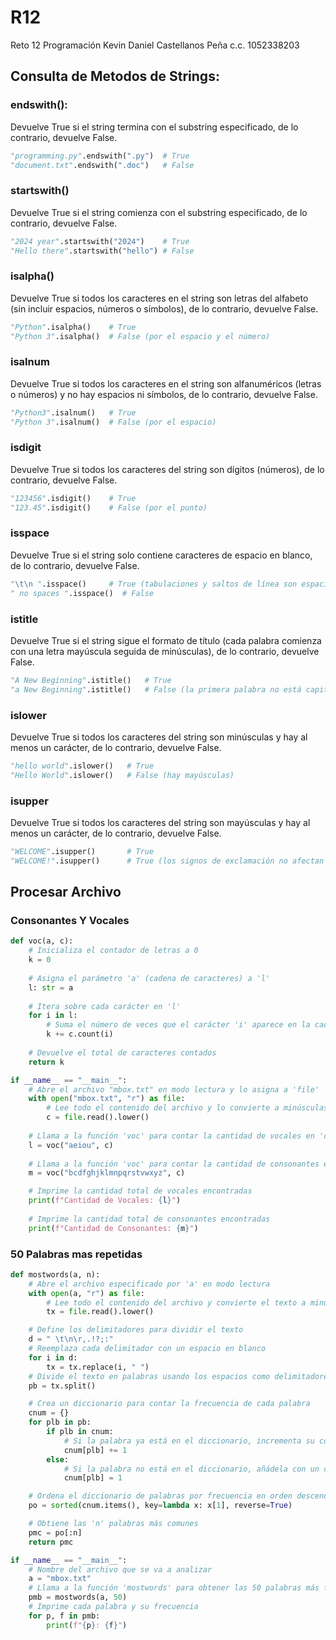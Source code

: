 # R12
Reto 12 Programación
Kevin Daniel Castellanos Peña
c.c. 1052338203

## Consulta de Metodos de Strings:
### endswith():
Devuelve True si el string termina con el substring especificado, de lo contrario, devuelve False.
```python
"programming.py".endswith(".py")  # True
"document.txt".endswith(".doc")   # False
```
### startswith()
Devuelve True si el string comienza con el substring especificado, de lo contrario, devuelve False.
```python
"2024 year".startswith("2024")    # True
"Hello there".startswith("hello") # False 
```
### isalpha()
Devuelve True si todos los caracteres en el string son letras del alfabeto (sin incluir espacios, números o símbolos), de lo contrario, devuelve False.
```python
"Python".isalpha()    # True
"Python 3".isalpha()  # False (por el espacio y el número)
```
### isalnum
Devuelve True si todos los caracteres en el string son alfanuméricos (letras o números) y no hay espacios ni símbolos, de lo contrario, devuelve False.
```python
"Python3".isalnum()   # True
"Python 3".isalnum()  # False (por el espacio)
```
### isdigit
Devuelve True si todos los caracteres del string son dígitos (números), de lo contrario, devuelve False.
```python
"123456".isdigit()    # True
"123.45".isdigit()    # False (por el punto)
```
### isspace
Devuelve True si el string solo contiene caracteres de espacio en blanco, de lo contrario, devuelve False.
```python
"\t\n ".isspace()     # True (tabulaciones y saltos de línea son espacios en blanco)
" no spaces ".isspace()  # False
```
### istitle
Devuelve True si el string sigue el formato de título (cada palabra comienza con una letra mayúscula seguida de minúsculas), de lo contrario, devuelve False.
```python
"A New Beginning".istitle()   # True
"a New Beginning".istitle()   # False (la primera palabra no está capitalizada)
```
### islower
Devuelve True si todos los caracteres del string son minúsculas y hay al menos un carácter, de lo contrario, devuelve False.
```python
"hello world".islower()   # True
"Hello World".islower()   # False (hay mayúsculas)
```
### isupper
Devuelve True si todos los caracteres del string son mayúsculas y hay al menos un carácter, de lo contrario, devuelve False.
```python
"WELCOME".isupper()       # True
"WELCOME!".isupper()      # True (los signos de exclamación no afectan el resultado)
```
## Procesar Archivo
### Consonantes Y Vocales
```python
def voc(a, c):
    # Inicializa el contador de letras a 0
    k = 0
    
    # Asigna el parámetro 'a' (cadena de caracteres) a 'l'
    l: str = a
    
    # Itera sobre cada carácter en 'l'
    for i in l:
        # Suma el número de veces que el carácter 'i' aparece en la cadena 'c'
        k += c.count(i)
    
    # Devuelve el total de caracteres contados
    return k

if __name__ == "__main__":
    # Abre el archivo "mbox.txt" en modo lectura y lo asigna a 'file'
    with open("mbox.txt", "r") as file:
        # Lee todo el contenido del archivo y lo convierte a minúsculas
        c = file.read().lower()  
    
    # Llama a la función 'voc' para contar la cantidad de vocales en 'c'
    l = voc("aeiou", c)
    
    # Llama a la función 'voc' para contar la cantidad de consonantes en 'c'
    m = voc("bcdfghjklmnpqrstvwxyz", c)

    # Imprime la cantidad total de vocales encontradas
    print(f"Cantidad de Vocales: {l}")
    
    # Imprime la cantidad total de consonantes encontradas
    print(f"Cantidad de Consonantes: {m}")
```
### 50 Palabras mas repetidas 
```python
def mostwords(a, n):
    # Abre el archivo especificado por 'a' en modo lectura
    with open(a, "r") as file:
        # Lee todo el contenido del archivo y convierte el texto a minúsculas
        tx = file.read().lower()

    # Define los delimitadores para dividir el texto
    d = " \t\n\r,.!?;:"
    # Reemplaza cada delimitador con un espacio en blanco
    for i in d:
        tx = tx.replace(i, " ")
    # Divide el texto en palabras usando los espacios como delimitadores
    pb = tx.split()

    # Crea un diccionario para contar la frecuencia de cada palabra
    cnum = {}
    for plb in pb:
        if plb in cnum:
            # Si la palabra ya está en el diccionario, incrementa su contador
            cnum[plb] += 1
        else:
            # Si la palabra no está en el diccionario, añádela con un contador de 1
            cnum[plb] = 1

    # Ordena el diccionario de palabras por frecuencia en orden descendente
    po = sorted(cnum.items(), key=lambda x: x[1], reverse=True)

    # Obtiene las 'n' palabras más comunes
    pmc = po[:n]
    return pmc

if __name__ == "__main__":
    # Nombre del archivo que se va a analizar
    a = "mbox.txt"
    # Llama a la función 'mostwords' para obtener las 50 palabras más frecuentes
    pmb = mostwords(a, 50)
    # Imprime cada palabra y su frecuencia
    for p, f in pmb:
        print(f"{p}: {f}")
```
